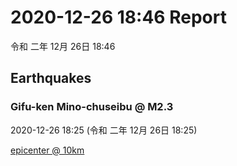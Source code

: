 # 2020-12-26 18:46 Report
令和 二年 12月 26日 18:46

## Earthquakes
### Gifu-ken Mino-chuseibu @ M2.3
2020-12-26 18:25 (令和 二年 12月 26日 18:25)
  
[epicenter @ 10km](https://www.google.com/maps/place/35°24'00%22+136°42'00%22/@35.4,136.7,17z/data=!3m1!4b1!4m5!3m4!1s0x0:0x0!8m2!3d35.4!4d136.7)